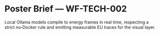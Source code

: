 # Poster Brief — WF-TECH-002

Local Ollama models compile to energy frames in real time, respecting a strict no‑Docker rule and emitting measurable EU traces for the visual layer.
